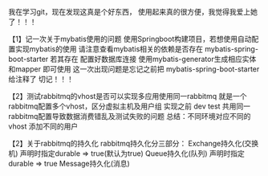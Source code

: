 我在学习git，现在发现这真是个好东西，
使用起来真的很方便，我觉得我爱上她了！！！

【1】记一次关于mybatis使用的问题
    使用Springboot构建项目，若想使用自动配置实现mybatis的使用
    请注意查看mybatis相关的依赖是否存在 mybatis-spring-boot-starter
    若其存在 配置好数据库连接 使用mybatis-generator生成相应实体和mapper 即可使用
    这一次出现问题是忘记之前把 mybatis-spring-boot-starter 给注释了 切记！！！
    
【2】测试rabbitmq的vhost是否可以实现多应用使用同一rabbitmq
    就是一个rabbitmq配置多个vhost，区分虚拟主机及用户组
    实现之前 dev test 共用同一rabbitmq配置导致数据消费错乱及测试失败的问题
    总结：不同环境对应不同的vhost 添加不同的用户
    
【2】关于rabbitmq的持久化
    rabbitmq持久化分三部分：
        Exchange持久化(交换机)
            声明时指定durable => true(默认为true)
        Queue持久化(队列)
            声明时指定durable => true
        Message持久化(消息)
        